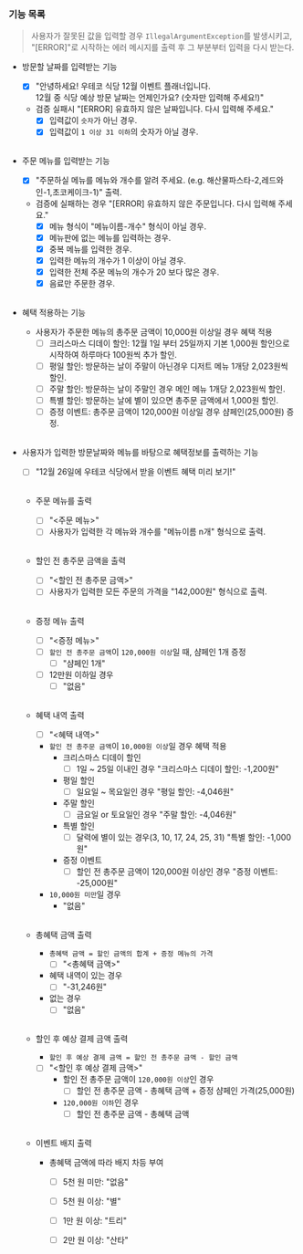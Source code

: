 ### 기능 목록

> 사용자가 잘못된 값을 입력할 경우 `IllegalArgumentException`를 발생시키고,<br>
> "[ERROR]"로 시작하는 에러 메시지를 출력 후 그 부분부터 입력을 다시 받는다.

- 방문할 날짜를 입력받는 기능
    - [x] "안녕하세요! 우테코 식당 12월 이벤트 플래너입니다.  
      12월 중 식당 예상 방문 날짜는 언제인가요? (숫자만 입력해 주세요!)"
    - 검증 실패시 "[ERROR] 유효하지 않은 날짜입니다. 다시 입력해 주세요."
        - [x] 입력값이 `숫자`가 아닌 경우.
        - [x] 입력값이 `1 이상 31 이하`의 숫자가 아닐 경우.<br><br>

- 주문 메뉴를 입력받는 기능
    - [x] "주문하실 메뉴를 메뉴와 개수를 알려 주세요. (e.g. 해산물파스타-2,레드와인-1,초코케이크-1)" 출력.
    - 검증에 실패하는 경우 "[ERROR] 유효하지 않은 주문입니다. 다시 입력해 주세요."
        - [x] 메뉴 형식이 "메뉴이름-개수" 형식이 아닐 경우.
        - [x] 메뉴판에 없는 메뉴를 입력하는 경우.
        - [x] 중복 메뉴를 입력한 경우.
        - [x] 입력한 메뉴의 개수가 1 이상이 아닐 경우.
        - [x] 입력한 전체 주문 메뉴의 개수가 20 보다 많은 경우.
        - [x] 음료만 주문한 경우.<br><br>

- 혜택 적용하는 기능
    - 사용자가 주문한 메뉴의 총주문 금액이 10,000원 이상일 경우 혜택 적용
        - [ ] 크리스마스 디데이 할인: 12월 1일 부터 25일까지 기본 1,000원 할인으로 시작하여 하루마다 100원씩 추가 할인.
        - [ ] 평일 할인: 방문하는 날이 주말이 아닌경우 디저트 메뉴 1개당 2,023원씩 할인.
        - [ ] 주말 할인: 방문하는 날이 주말인 경우 메인 메뉴 1개당 2,023원씩 할인.
        - [ ] 특별 할인: 방문하는 날에 별이 있으면 총주문 금액에서 1,000원 할인.
        - [ ] 증정 이벤트: 총주문 금액이 120,000원 이상일 경우 샴페인(25,000원) 증정.<br><br>

- 사용자가 입력한 방문날짜와 메뉴를 바탕으로 혜택정보를 출력하는 기능

    - [ ] "12월 26일에 우테코 식당에서 받을 이벤트 혜택 미리 보기!"<br><br>

    - 주문 메뉴를 출력
        - [ ] "<주문 메뉴>"
        - [ ] 사용자가 입력한 각 메뉴와 개수를 "메뉴이름 n개" 형식으로 출력.<br><br>

    - 할인 전 총주문 금액을 출력
        - [ ] "<할인 전 총주문 금액>"
        - [ ] 사용자가 입력한 모든 주문의 가격을 "142,000원" 형식으로 출력.<br><br>

    - 증정 메뉴 출력
        - [ ] "<증정 메뉴>"
        - [ ] `할인 전 총주문 금액`이 `120,000원 이상`일 때, 샴페인 1개 증정
            - [ ] "샴페인 1개"
        - [ ] 12만원 이하일 경우
            - [ ] "없음"<br><br>

    - 혜택 내역 출력
        - [ ] "<혜택 내역>"
        - `할인 전 총주문 금액`이 `10,000원 이상`일 경우 혜택 적용
            - 크리스마스 디데이 할인
                - [ ] 1일 ~ 25일 이내인 경우 "크리스마스 디데이 할인: -1,200원"
            - 평일 할인
                - [ ] 일요일 ~ 목요일인 경우 "평일 할인: -4,046원"
            - 주말 할인
                - [ ] 금요일 or 토요일인 경우 "주말 할인: -4,046원"
            - 특별 할인
                - [ ] 달력에 별이 있는 경우(3, 10, 17, 24, 25, 31) "특별 할인: -1,000원"
            - 증정 이벤트
                - [ ] 할인 전 총주문 금액이 120,000원 이상인 경우 "증정 이벤트: -25,000원"
        - `10,000원 미만`일 경우
            - "없음"<br><br>

    - 총혜택 금액 출력
        - `총혜택 금액 = 할인 금액의 합계 + 증정 메뉴의 가격`
            - [ ] "<총혜택 금액>"
        - 혜택 내역이 있는 경우
            - [ ] "-31,246원"
        - 없는 경우
            - [ ] "없음"<br><br>

    - 할인 후 예상 결제 금액 출력
        - `할인 후 예상 결제 금액 = 할인 전 총주문 금액 - 할인 금액`
        - [ ] "<할인 후 예상 결제 금액>"
            - 할인 전 총주문 금액이 `120,000원 이상`인 경우
                - [ ] 할인 전 총주문 금액 - 총혜택 금액 + 증정 샴페인 가격(25,000원)
            - `120,000원 이하`인 경우
                - [ ] 할인 전 총주문 금액 - 총혜택 금액<br><br>

    - 이벤트 배지 출력
        - 총혜택 금액에 따라 배지 차등 부여
            - [ ] 5천 원 미만: "없음"
            - [ ] 5천 원 이상: "별"
            - [ ] 1만 원 이상: "트리"
            - [ ] 2만 원 이상: "산타"<br><br>


